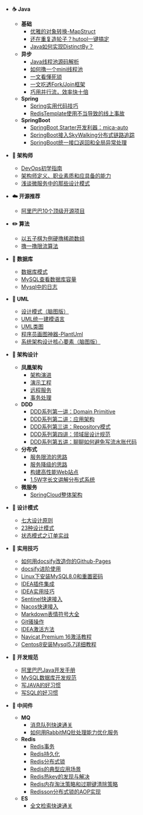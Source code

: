 <!-- - [:octocat: 首页](/README) -->   
<!-- - :memo: 目录 -->
- **☕ Java**
    - **基础**
        - [优雅的对象转换-MapStruct](/Java/MapStruct.md)
        - [还在重复造轮子？hutool一键搞定](/Java/Hutool.md)
        - [Java如何实现DistinctBy？](/Java/DistinctBy.md)
    - **异步**
        - [Java线程池源码解析](/Java/ThreadPool.md)
        - [如何撸一个mini线程池](/Java/Mini-ThreadPool.md)
        - [一文看懂死锁](/Java/DeadLock.md)
        - [一文吃透Fork/Join框架](/Java/ForkJoin.md)
        - [巧用并行流，效率快十倍](/Java/ParallelStream.md)
    - **Spring**
        - [Spring实用代码技巧](/Java/Spring/Spring-Code-Skill.md)
        - [RedisTemplate使用不当导致的线上事故](/Java/Spring/RedisTemplate-Incorrect-Use.md)
    - **SpringBoot**
        - [SpringBoot Starter开发利器：mica-auto](/Java/SpringBoot/Mica-Auto.md)
        - [SpringBoot接入SkyWalking分布式链路追踪](/Java/SpringBoot/SpringBoot-SkyWalking.md)
        - [SpringBoot统一接口返回和全局异常处理](/Java/SpringBoot/SpringBoot-ApiResult-GlobelException.md)

- **📝 架构师**
    - [DevOps初学指南](/Architect/DevOps-Begin-Guide.md)
    - [架构师定义、职业素质和应具备的能力](/Architect/Architect-Definition.md)
    - [浅谈微服务中的那些设计模式](/Architect/Micro-Service-Design-Pattern.md)
- **☁️ 开源推荐**
    - [阿里巴巴10个顶级开源项目](/OpenSource/Ali-Top-Ten-Open-Project.md)
- **✏️ 算法**
    - [以五子棋为例硬撸稀疏数组](/Algorithm/Sparse-Array.md)
    - [撸一撸限流算法](/Algorithm/RateLimit-Algorithm.md)
- **💾 数据库**
    - [数据库模式](/Database/Database-Schema.md)
    - [MySQL查看数据库容量](/Database/MySQL-Capacity.md)
    - [Mysql中的日志](/Database/Mysql-Log.md)
- **📐 UML**
    - [设计模式（脑图版）](/UML/Design-Pattern.md)
    - [UML统一建模语言](/UML/UML.md)
    - [UML类图](/UML/UML-Class.md)
    - [程序员画图神器-PlantUml](/UML/PlantUml.md)
    - [系统架构设计核心要素（脑图版）](/UML/System-Architecture-Design-Core.md)
- **👑 架构设计**
    - **凤凰架构**
        - [架构演进](/Architecture/Phoenix/Architecture-Evolution.md)
        - [演示工程](/Architecture/Phoenix/Demo-Project.md)
        - [远程服务](/Architecture/Phoenix/Remote-Service.md)
        - [事务处理](/Architecture/Phoenix/Transaction-Process.md)
    - **DDD**
        - [DDD系列第一讲：Domain Primitive](/Architecture/DDD/Domain-Primitive.md)
        - [DDD系列第二讲：应用架构](/Architecture/DDD/Application-Architecture.md)
        - [DDD系列第三讲：Repository模式](/Architecture/DDD/Repository-Mode.md)
        - [DDD系列第四讲：领域层设计规范](/Architecture/DDD/Domain-Design-Specification.md)
        - [DDD系列第五讲：聊聊如何避免写流水账代码](/Architecture/DDD/Avoid-Flow-Account-Code.md)
    - **分布式**
        - [服务限流的思路](/Architecture/Service-RateLimit.md)
        - [服务降级的思路](/Architecture/Service-Fallback.md)
        - [构建高性能Web站点](/Architecture/High-Performance-Web-Site.md)
        - [1.5W字长文讲解分布式系统](/Architecture/Distribute-System.md)
    - **微服务**
        - [SpringCloud整体架构](/Architecture/SpringCloud/SpringCloud-Architecture.md)
- **🎯 设计模式**
    - [七大设计原则](/DesignPattern/Seven-Design-Principle.md)
    - [23种设计模式](/DesignPattern/Design-Pattern.md)
    - [状态模式之订单实战](/DesignPattern/State-Pattern.md)
- **🔧 实用技巧**
    - [如何用docsify改造你的Github-Pages](/Skill/Docsify-Github-Pages.md)
    - [docsify进阶使用](/Skill/Docsify-Advanced.md)
    - [Linux下安装MySQL8.0和重置密码](/Skill/Linux-MySQL.md)
    - [IDEA插件集成](/Skill/IDEA-Plugin.md)
    - [IDEA实用技巧](/Skill/IDEA-Skill.md)
    - [Sentinel快速接入](/Skill/Sentinel-Quick-Use.md)
    - [Nacos快速接入](/Skill/Nacos-Quick-Use.md)
    - [Markdown表情符号大全](/Skill/Markdown-Emoji.md)
    - [Git骚操作](/Skill/Git-Config.md)
    - [IDEA激活方法](/Skill/IDEA-Activate.md)
    - [Navicat Premium 16激活教程](/Skill/Navicat-Activate.md)
    - [Centos8安装Mysql5.7详细教程](/Skill/CentOs8-MySQL57.md)
- **📘 开发规范**
    - [阿里巴巴Java开发手册](/Specification/Ali-Java-Specification.md)
    - [MySQL数据库开发规范](/Specification/MySQL-Specification.md)
    - [写JAVA的好习惯](/Specification/JAVA-Good-Habits.md)
    - [写SQL的好习惯](/Specification/SQL-Good-Habits.md)
- **🚀 中间件**
    - **MQ**
        - [消息队列快速通关](/Middleware/MQ/MQ-Quick-Study.md)
        - [如何用RabbitMQ批处理能力优化服务](/Middleware/MQ/RabbitMQ-Batch.md)
    - **Redis**        
        - [Redis事务](/Middleware/Redis/Redis-Transaction.md)
        - [Redis持久化](/Middleware/Redis/Redis-Persistence.md)
        - [Redis分布式锁](/Middleware/Redis/Redis-Distribute-Lock.md)
        - [Redis的典型应用场景](/Middleware/Redis/Redis-Use-Scene.md)
        - [Redis热key的发现与解决](/Middleware/Redis/Redis-Hotkey.md)
        - [Redis内存淘汰策略和过期键清除策略](/Middleware/Redis/Redis-Memory-Retirement-Policy.md)
        - [Redisson分布式锁的AOP实现](/Middleware/Redis/Redisson-Distribute-Lock.md)
    - **ES**
      - [全文检索快速通关](/Middleware/ES/Full-Text-Search.md)